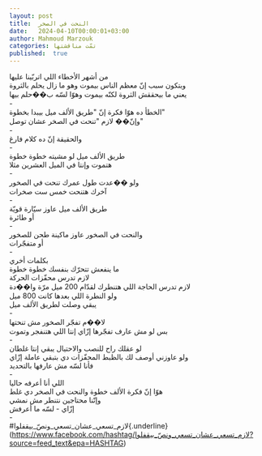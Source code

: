 ```yaml
---
layout: post
title:  النحت في الصخر
date:   2024-04-10T00:00:01+03:00
author: Mahmoud Marzouk
categories: تمّت مناقشتها
published:  true
---
```

من أشهر الأخطاء اللي اتربّينا عليها\
وبتكون سبب إنّ معظم الناس بيموت وهو ما زال يحلم بالثروة\
يعني ما بيحققش الثروة لكنّه بيموت وهوّا لسّه ب��حلم بيها\
-\
الخطأ ده هوّا فكرة إنّ \"طريق الألف ميل بيبدا بخطوة\"\
وإنّ�� لازم \"تنحت في الصخر عشان توصل\"\
-\
والحقيقة إنّ ده كلام فارغ\
-\
طريق الألف ميل لو مشيته خطوة خطوة\
هتموت وإنتا في الميل العشرين مثلا\
-\
ولو ��عدت طول عمرك تنحت في الصخور\
آخرك هتنحت خمس ست صخرات\
-\
طريق الألف ميل عاوز سيّارة قويّة\
أو طائرة\
-\
والنحت في الصخور عاوز ماكينة طحن للصخور\
أو متفجّرات\
-\
بكلمات أخري\
ما ينفعش تتحرّك بنفسك خطوة خطوة\
لازم تدرس محفّزات الحركة\
لازم تدرس الحاجة اللي هتنطرك لقدّام 200 ميل مرّة وا��دة\
ولو النطرة اللي بعدها كانت 800 ميل\
يبقي وصلت لطريق الألف ميل\
-\
لا��م تفجّر الصخور مش تنحتها\
بس لو مش عارف تفجّرها إزّاي إنتا اللي هتنفجر وتموت\
-\
لو عقلك راح للنصب والاحتيال يبقي إنتا غلطان\
ولو عاوزني أوصف لك بالظبط المحفّزات دي بتبقي عاملة إزّاي\
فأنا لسّه مش عارفها بالتحديد\
-\
اللي أنا أعرفه حاليا\
هوّا إنّ فكرة الألف خطوة والنحت في الصخر دي غلط\
وإنّنا محتاجين نتنطر مش نمشي\
إزّاي - لسّه ما أعرفش\
-\
\#لازم_تسعي_عشان_تسعي_ونصّ\_بيقفلوا{.underline}(https://www.facebook.com/hashtag/لازم_تسعي_عشان_تسعي_ونصّ_بيقفلوا?source=feed_text&epa=HASHTAG)
